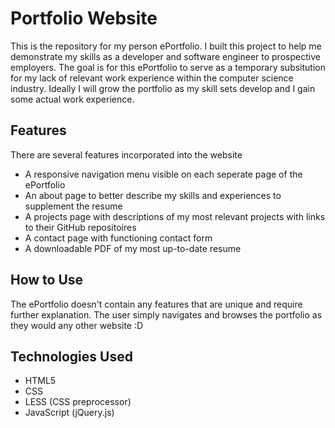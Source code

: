 # Portfolio Website

This is the repository for my person ePortfolio. I built this project to help me demonstrate my skills as a developer and software engineer
to prospective employers. The goal is for this ePortfolio to serve as a temporary subsitution for my lack of relevant work experience within
the computer science industry. Ideally I will grow the portfolio as my skill sets develop and I gain some actual work experience.

## Features

There are several features incorporated into the website

- A responsive navigation menu visible on each seperate page of the ePortfolio
- An about page to better describe my skills and experiences to supplement the resume
- A projects page with descriptions of my most relevant projects with links to their GitHub repositoires
- A contact page with functioning contact form
- A downloadable PDF of my most up-to-date resume

## How to Use

The ePortfolio doesn't contain any features that are unique and require further explanation. The user simply navigates and browses the
portfolio as they would any other website :D

## Technologies Used

- HTML5
- CSS
- LESS (CSS preprocessor)
- JavaScript (jQuery.js)
